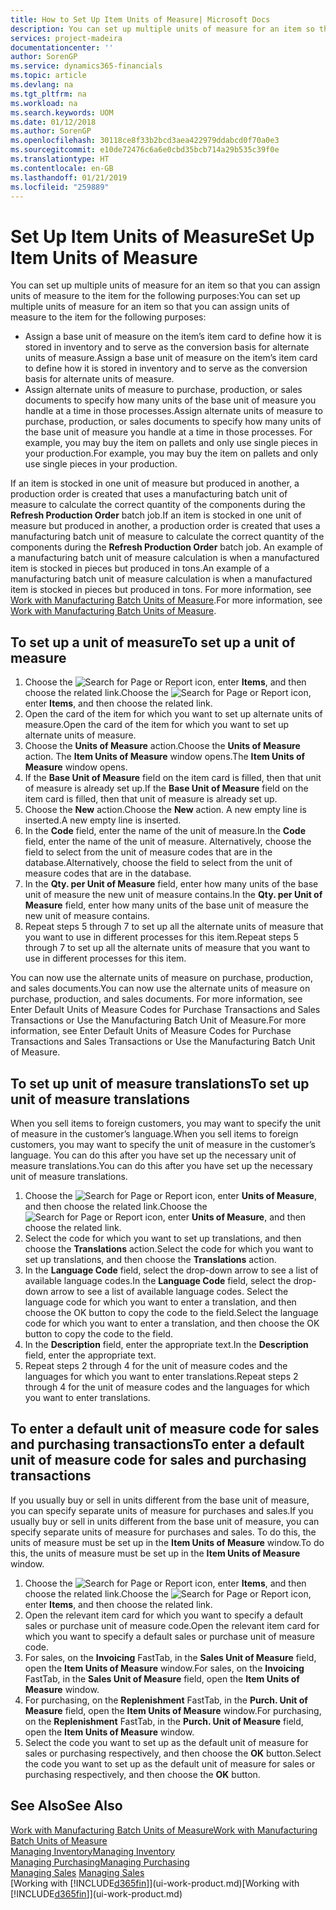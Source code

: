 ```yaml
---
title: How to Set Up Item Units of Measure| Microsoft Docs
description: You can set up multiple units of measure for an item so that you can assign units of measure to the item.
services: project-madeira
documentationcenter: ''
author: SorenGP
ms.service: dynamics365-financials
ms.topic: article
ms.devlang: na
ms.tgt_pltfrm: na
ms.workload: na
ms.search.keywords: UOM
ms.date: 01/12/2018
ms.author: SorenGP
ms.openlocfilehash: 30118ce8f33b2bcd3aea422979ddabcd0f70a0e3
ms.sourcegitcommit: e10de72476c6a6e0cbd35bcb714a29b535c39f0e
ms.translationtype: HT
ms.contentlocale: en-GB
ms.lasthandoff: 01/21/2019
ms.locfileid: "259889"
---
```

# <a name="set-up-item-units-of-measure"></a><span data-ttu-id="7e19f-103">Set Up Item Units of Measure</span><span class="sxs-lookup"><span data-stu-id="7e19f-103">Set Up Item Units of Measure</span></span>
<span data-ttu-id="7e19f-104">You can set up multiple units of measure for an item so that you can assign units of measure to the item for the following purposes:</span><span class="sxs-lookup"><span data-stu-id="7e19f-104">You can set up multiple units of measure for an item so that you can assign units of measure to the item for the following purposes:</span></span>

- <span data-ttu-id="7e19f-105">Assign a base unit of measure on the item’s item card to define how it is stored in inventory and to serve as the conversion basis for alternate units of measure.</span><span class="sxs-lookup"><span data-stu-id="7e19f-105">Assign a base unit of measure on the item’s item card to define how it is stored in inventory and to serve as the conversion basis for alternate units of measure.</span></span>
- <span data-ttu-id="7e19f-106">Assign alternate units of measure to purchase, production, or sales documents to specify how many units of the base unit of measure you handle at a time in those processes.</span><span class="sxs-lookup"><span data-stu-id="7e19f-106">Assign alternate units of measure to purchase, production, or sales documents to specify how many units of the base unit of measure you handle at a time in those processes.</span></span> <span data-ttu-id="7e19f-107">For example, you may buy the item on pallets and only use single pieces in your production.</span><span class="sxs-lookup"><span data-stu-id="7e19f-107">For example, you may buy the item on pallets and only use single pieces in your production.</span></span>

<span data-ttu-id="7e19f-108">If an item is stocked in one unit of measure but produced in another, a production order is created that uses a manufacturing batch unit of measure to calculate the correct quantity of the components during the **Refresh Production Order** batch job.</span><span class="sxs-lookup"><span data-stu-id="7e19f-108">If an item is stocked in one unit of measure but produced in another, a production order is created that uses a manufacturing batch unit of measure to calculate the correct quantity of the components during the **Refresh Production Order** batch job.</span></span> <span data-ttu-id="7e19f-109">An example of a manufacturing batch unit of measure calculation is when a manufactured item is stocked in pieces but produced in tons.</span><span class="sxs-lookup"><span data-stu-id="7e19f-109">An example of a manufacturing batch unit of measure calculation is when a manufactured item is stocked in pieces but produced in tons.</span></span> <span data-ttu-id="7e19f-110">For more information, see [Work with Manufacturing Batch Units of Measure](production-how-to-use-the-manufacturing-batch-unit-of-measure.md).</span><span class="sxs-lookup"><span data-stu-id="7e19f-110">For more information, see [Work with Manufacturing Batch Units of Measure](production-how-to-use-the-manufacturing-batch-unit-of-measure.md).</span></span>

## <a name="to-set-up-a-unit-of-measure"></a><span data-ttu-id="7e19f-111">To set up a unit of measure</span><span class="sxs-lookup"><span data-stu-id="7e19f-111">To set up a unit of measure</span></span>
1. <span data-ttu-id="7e19f-112">Choose the ![Search for Page or Report](media/ui-search/search_small.png "Search for Page or Report icon") icon, enter **Items**, and then choose the related link.</span><span class="sxs-lookup"><span data-stu-id="7e19f-112">Choose the ![Search for Page or Report](media/ui-search/search_small.png "Search for Page or Report icon") icon, enter **Items**, and then choose the related link.</span></span>
2. <span data-ttu-id="7e19f-113">Open the card of the item for which you want to set up alternate units of measure.</span><span class="sxs-lookup"><span data-stu-id="7e19f-113">Open the card of the item for which you want to set up alternate units of measure.</span></span>
3. <span data-ttu-id="7e19f-114">Choose the **Units of Measure** action.</span><span class="sxs-lookup"><span data-stu-id="7e19f-114">Choose the **Units of Measure** action.</span></span> <span data-ttu-id="7e19f-115">The **Item Units of Measure** window opens.</span><span class="sxs-lookup"><span data-stu-id="7e19f-115">The **Item Units of Measure** window opens.</span></span>
4. <span data-ttu-id="7e19f-116">If the **Base Unit of Measure** field on the item card is filled, then that unit of measure is already set up.</span><span class="sxs-lookup"><span data-stu-id="7e19f-116">If the **Base Unit of Measure** field on the item card is filled, then that unit of measure is already set up.</span></span>
5. <span data-ttu-id="7e19f-117">Choose the **New** action.</span><span class="sxs-lookup"><span data-stu-id="7e19f-117">Choose the **New** action.</span></span> <span data-ttu-id="7e19f-118">A new empty line is inserted.</span><span class="sxs-lookup"><span data-stu-id="7e19f-118">A new empty line is inserted.</span></span>
6. <span data-ttu-id="7e19f-119">In the **Code** field, enter the name of the unit of measure.</span><span class="sxs-lookup"><span data-stu-id="7e19f-119">In the **Code** field, enter the name of the unit of measure.</span></span> <span data-ttu-id="7e19f-120">Alternatively, choose the field to select from the unit of measure codes that are in the database.</span><span class="sxs-lookup"><span data-stu-id="7e19f-120">Alternatively, choose the field to select from the unit of measure codes that are in the database.</span></span>
7. <span data-ttu-id="7e19f-121">In the **Qty. per Unit of Measure** field, enter how many units of the base unit of measure the new unit of measure contains.</span><span class="sxs-lookup"><span data-stu-id="7e19f-121">In the **Qty. per Unit of Measure** field, enter how many units of the base unit of measure the new unit of measure contains.</span></span>
8. <span data-ttu-id="7e19f-122">Repeat steps 5 through 7 to set up all the alternate units of measure that you want to use in different processes for this item.</span><span class="sxs-lookup"><span data-stu-id="7e19f-122">Repeat steps 5 through 7 to set up all the alternate units of measure that you want to use in different processes for this item.</span></span>

<span data-ttu-id="7e19f-123">You can now use the alternate units of measure on purchase, production, and sales documents.</span><span class="sxs-lookup"><span data-stu-id="7e19f-123">You can now use the alternate units of measure on purchase, production, and sales documents.</span></span> <span data-ttu-id="7e19f-124">For more information, see Enter Default Units of Measure Codes for Purchase Transactions and Sales Transactions or Use the Manufacturing Batch Unit of Measure.</span><span class="sxs-lookup"><span data-stu-id="7e19f-124">For more information, see Enter Default Units of Measure Codes for Purchase Transactions and Sales Transactions or Use the Manufacturing Batch Unit of Measure.</span></span>

## <a name="to-set-up-unit-of-measure-translations"></a><span data-ttu-id="7e19f-125">To set up unit of measure translations</span><span class="sxs-lookup"><span data-stu-id="7e19f-125">To set up unit of measure translations</span></span>
<span data-ttu-id="7e19f-126">When you sell items to foreign customers, you may want to specify the unit of measure in the customer’s language.</span><span class="sxs-lookup"><span data-stu-id="7e19f-126">When you sell items to foreign customers, you may want to specify the unit of measure in the customer’s language.</span></span> <span data-ttu-id="7e19f-127">You can do this after you have set up the necessary unit of measure translations.</span><span class="sxs-lookup"><span data-stu-id="7e19f-127">You can do this after you have set up the necessary unit of measure translations.</span></span>

1. <span data-ttu-id="7e19f-128">Choose the ![Search for Page or Report](media/ui-search/search_small.png "Search for Page or Report icon") icon, enter **Units of Measure**, and then choose the related link.</span><span class="sxs-lookup"><span data-stu-id="7e19f-128">Choose the ![Search for Page or Report](media/ui-search/search_small.png "Search for Page or Report icon") icon, enter **Units of Measure**, and then choose the related link.</span></span>
2. <span data-ttu-id="7e19f-129">Select the code for which you want to set up translations, and then choose the **Translations** action.</span><span class="sxs-lookup"><span data-stu-id="7e19f-129">Select the code for which you want to set up translations, and then choose the **Translations** action.</span></span>
3. <span data-ttu-id="7e19f-130">In the **Language Code** field, select the drop-down arrow to see a list of available language codes.</span><span class="sxs-lookup"><span data-stu-id="7e19f-130">In the **Language Code** field, select the drop-down arrow to see a list of available language codes.</span></span> <span data-ttu-id="7e19f-131">Select the language code for which you want to enter a translation, and then choose the OK button to copy the code to the field.</span><span class="sxs-lookup"><span data-stu-id="7e19f-131">Select the language code for which you want to enter a translation, and then choose the OK button to copy the code to the field.</span></span>
4. <span data-ttu-id="7e19f-132">In the **Description** field, enter the appropriate text.</span><span class="sxs-lookup"><span data-stu-id="7e19f-132">In the **Description** field, enter the appropriate text.</span></span>
5. <span data-ttu-id="7e19f-133">Repeat steps 2 through 4 for the unit of measure codes and the languages for which you want to enter translations.</span><span class="sxs-lookup"><span data-stu-id="7e19f-133">Repeat steps 2 through 4 for the unit of measure codes and the languages for which you want to enter translations.</span></span>

## <a name="to-enter-a-default-unit-of-measure-code-for-sales-and-purchasing-transactions"></a><span data-ttu-id="7e19f-134">To enter a default unit of measure code for sales and purchasing transactions</span><span class="sxs-lookup"><span data-stu-id="7e19f-134">To enter a default unit of measure code for sales and purchasing transactions</span></span>
<span data-ttu-id="7e19f-135">If you usually buy or sell in units different from the base unit of measure, you can specify separate units of measure for purchases and sales.</span><span class="sxs-lookup"><span data-stu-id="7e19f-135">If you usually buy or sell in units different from the base unit of measure, you can specify separate units of measure for purchases and sales.</span></span> <span data-ttu-id="7e19f-136">To do this, the units of measure must be set up in the **Item Units of Measure** window.</span><span class="sxs-lookup"><span data-stu-id="7e19f-136">To do this, the units of measure must be set up in the **Item Units of Measure** window.</span></span>

1. <span data-ttu-id="7e19f-137">Choose the ![Search for Page or Report](media/ui-search/search_small.png "Search for Page or Report icon") icon, enter **Items**, and then choose the related link.</span><span class="sxs-lookup"><span data-stu-id="7e19f-137">Choose the ![Search for Page or Report](media/ui-search/search_small.png "Search for Page or Report icon") icon, enter **Items**, and then choose the related link.</span></span>
2. <span data-ttu-id="7e19f-138">Open the relevant item card for which you want to specify a default sales or purchase unit of measure code.</span><span class="sxs-lookup"><span data-stu-id="7e19f-138">Open the relevant item card for which you want to specify a default sales or purchase unit of measure code.</span></span>
3. <span data-ttu-id="7e19f-139">For sales, on the **Invoicing** FastTab, in the **Sales Unit of Measure** field, open the **Item Units of Measure** window.</span><span class="sxs-lookup"><span data-stu-id="7e19f-139">For sales, on the **Invoicing** FastTab, in the **Sales Unit of Measure** field, open the **Item Units of Measure** window.</span></span>
4. <span data-ttu-id="7e19f-140">For purchasing, on the **Replenishment** FastTab, in the **Purch. Unit of Measure** field, open the **Item Units of Measure** window.</span><span class="sxs-lookup"><span data-stu-id="7e19f-140">For purchasing, on the **Replenishment** FastTab, in the **Purch. Unit of Measure** field, open the **Item Units of Measure** window.</span></span>
5. <span data-ttu-id="7e19f-141">Select the code you want to set up as the default unit of measure for sales or purchasing respectively, and then choose the **OK** button.</span><span class="sxs-lookup"><span data-stu-id="7e19f-141">Select the code you want to set up as the default unit of measure for sales or purchasing respectively, and then choose the **OK** button.</span></span>

## <a name="see-also"></a><span data-ttu-id="7e19f-142">See Also</span><span class="sxs-lookup"><span data-stu-id="7e19f-142">See Also</span></span>
[<span data-ttu-id="7e19f-143">Work with Manufacturing Batch Units of Measure</span><span class="sxs-lookup"><span data-stu-id="7e19f-143">Work with Manufacturing Batch Units of Measure</span></span>](production-how-to-use-the-manufacturing-batch-unit-of-measure.md)  
[<span data-ttu-id="7e19f-144">Managing Inventory</span><span class="sxs-lookup"><span data-stu-id="7e19f-144">Managing Inventory</span></span>](inventory-manage-inventory.md)  
[<span data-ttu-id="7e19f-145">Managing Purchasing</span><span class="sxs-lookup"><span data-stu-id="7e19f-145">Managing Purchasing</span></span>](purchasing-manage-purchasing.md)  
<span data-ttu-id="7e19f-146">[Managing Sales](sales-manage-sales.md)  </span><span class="sxs-lookup"><span data-stu-id="7e19f-146">[Managing Sales](sales-manage-sales.md)  </span></span>  
<span data-ttu-id="7e19f-147">[Working with [!INCLUDE[d365fin](includes/d365fin_md.md)]](ui-work-product.md)</span><span class="sxs-lookup"><span data-stu-id="7e19f-147">[Working with [!INCLUDE[d365fin](includes/d365fin_md.md)]](ui-work-product.md)</span></span>
